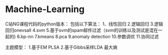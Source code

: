 # Machine-Learning
C站NG课程代码的python版本：
包括以下算法：
   1、线性回归
   2.逻辑回归
   3.逻辑回归onevsall
   4.svm
   5.基于svm的spam邮件过滤（svm的训练以及测试是混在一起的)
   6.bp-nn
   7.kmeans
   8.pca
   9.anomaly detection
   10.参数调优
   11.协同过滤
 
主题模型：
   1.基于EM PLSA
   2.基于Gibbs采样LDA
最大熵
